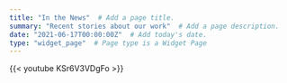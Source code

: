 ```yaml
---
title: "In the News"  # Add a page title.
summary: "Recent stories about our work"  # Add a page description.
date: "2021-06-17T00:00:00Z"  # Add today's date.
type: "widget_page"  # Page type is a Widget Page
---
```


{{< youtube KSr6V3VDgFo >}}

